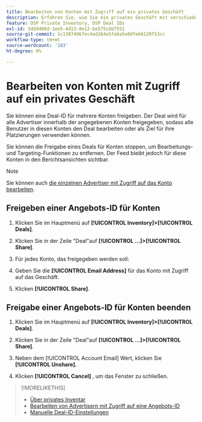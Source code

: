 ```yaml
---
title: Bearbeiten von Konten mit Zugriff auf ein privates Geschäft
description: Erfahren Sie, wie Sie ein privates Geschäft mit verschiedenen Konten teilen und aufheben können.
feature: DSP Private Inventory, DSP Deal IDs
exl-id: 5ddd406d-1ee5-4d13-8e12-be575cbb7551
source-git-commit: 1c13874967ec4ad264e5fa6a5e0dfeb6120f53cc
workflow-type: tm+mt
source-wordcount: '183'
ht-degree: 0%

---
```


# Bearbeiten von Konten mit Zugriff auf ein privates Geschäft

Sie können eine Deal-ID für mehrere Konten freigeben. Der Deal wird für alle Advertiser innerhalb der angegebenen Konten freigegeben, sodass alle Benutzer in diesen Konten den Deal bearbeiten oder als Ziel für ihre Platzierungen verwenden können.

Sie können die Freigabe eines Deals für Konten stoppen, um Bearbeitungs- und Targeting-Funktionen zu entfernen. Der Feed bleibt jedoch für diese Konten in den Berichtsansichten sichtbar.

>[!NOTE]
>
> Sie können auch [die einzelnen Advertiser mit Zugriff auf das Konto bearbeiten](deal-id-edit-advertisers.md).

## Freigeben einer Angebots-ID für Konten

1. Klicken Sie im Hauptmenü auf **[!UICONTROL Inventory]>[!UICONTROL Deals]**.

1. Klicken Sie in der Zeile &quot;Deal&quot;auf **[!UICONTROL ...]>[!UICONTROL Share]**.

1. Für jedes Konto, das freigegeben werden soll:

1. Geben Sie die **[!UICONTROL Email Address]** für das Konto mit Zugriff auf das Geschäft.

1. Klicken **[!UICONTROL Share]**.

## Freigabe einer Angebots-ID für Konten beenden

1. Klicken Sie im Hauptmenü auf **[!UICONTROL Inventory]>[!UICONTROL Deals]**.

1. Klicken Sie in der Zeile &quot;Deal&quot;auf **[!UICONTROL ...]>[!UICONTROL Share]**.

1. Neben dem [!UICONTROL Account Email] Wert, klicken Sie **[!UICONTROL Unshare].**

1. Klicken **[!UICONTROL Cancel]** , um das Fenster zu schließen.

>[!MORELIKETHIS]
>
>* [Über privates Inventar](private-inventory-about.md)
>* [Bearbeiten von Advertisern mit Zugriff auf eine Angebots-ID](/help/dsp/inventory/deal-id-edit-advertisers.md)
>* [Manuelle Deal-ID-Einstellungen](deal-id-settings.md)


